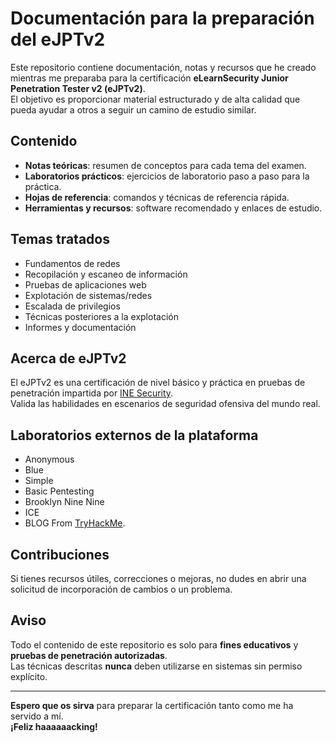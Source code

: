 # Documentación para la preparación del eJPTv2

Este repositorio contiene documentación, notas y recursos que he creado mientras me preparaba para la certificación **eLearnSecurity Junior Penetration Tester v2 (eJPTv2)**.  
El objetivo es proporcionar material estructurado y de alta calidad que pueda ayudar a otros a seguir un camino de estudio similar.

##  Contenido
- **Notas teóricas**: resumen de conceptos para cada tema del examen.
- **Laboratorios prácticos**: ejercicios de laboratorio paso a paso para la práctica.
- **Hojas de referencia**: comandos y técnicas de referencia rápida.
- **Herramientas y recursos**: software recomendado y enlaces de estudio.

##  Temas tratados
- Fundamentos de redes
- Recopilación y escaneo de información
- Pruebas de aplicaciones web
- Explotación de sistemas/redes
- Escalada de privilegios
- Técnicas posteriores a la explotación
- Informes y documentación

##  Acerca de eJPTv2
El eJPTv2 es una certificación de nivel básico y práctica en pruebas de penetración impartida por [INE Security](https://security.ine.com/certifications/ejpt-certification/).  
Valida las habilidades en escenarios de seguridad ofensiva del mundo real.

## Laboratorios externos de la plataforma
- Anonymous
- Blue
- Simple
- Basic Pentesting
- Brooklyn Nine Nine
- ICE
- BLOG
From [TryHackMe](https://tryhackme.com/).

##  Contribuciones
Si tienes recursos útiles, correcciones o mejoras, no dudes en abrir una solicitud de incorporación de cambios o un problema.

##  Aviso
Todo el contenido de este repositorio es solo para **fines educativos** y **pruebas de penetración autorizadas**.  
Las técnicas descritas **nunca** deben utilizarse en sistemas sin permiso explícito.

---

**Espero que os sirva** para preparar la certificación tanto como me ha servido a mí.  
**¡Feliz haaaaaacking!**


